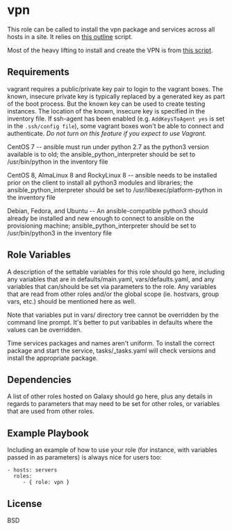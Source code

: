 vpn
=========

This role can be called to install the vpn package and services across all hosts in a site. It relies on [this outline](https://notthebe.ee/Creating-your-own-OpenVPN-server.html) script.

Most of the heavy lifting to install and create the VPN is from [this script](https://raw.githubusercontent.com/Nyr/openvpn-install/master/openvpn-install.sh).


Requirements
------------

vagrant requires a public/private key pair to login to the vagrant boxes. The known, insecure private key is typically replaced by a generated key as part of the boot process.  But the known key can be used to create testing instances.  The location of the known, insecure key is specified in the inventory file.  If ssh-agent has been enabled (e.g. `AddKeysToAgent yes` is set in the `.ssh/config file`), some vagrant boxes won't be able to connect and authenticate. *Do not turn on this feature if you expect to use Vagrant.*

CentOS 7 -- ansible must run under python 2.7 as the python3 version available is to old; the ansible\_python\_interpreter should be set to /usr/bin/python in the inventory file

CentOS 8, AlmaLinux 8 and RockyLinux 8 -- ansible needs to be installed prior on the client to install all python3 modules and libraries; the ansible\_python\_interpreter should be set to /usr/libexec/platform-python in the inventory file

Debian, Fedora, and Ubuntu -- An ansible-compatible python3 should already be installed and new enough to connect to ansible on the provisioning machine; ansible\_python\_interpreter should be set to /usr/bin/python3 in the inventory file


Role Variables
--------------

A description of the settable variables for this role should go here, including any variables that are in defaults/main.yaml, vars/defaults.yaml, and any variables that can/should be set via parameters to the role. Any variables that are read from other roles and/or the global scope (ie. hostvars, group vars, etc.) should be mentioned here as well.

Note that variables put in vars/ directory tree cannot be overridden by the command line prompt.  It's better to put varibables in defaults where the values can be overridden.

Time services packages and names aren't uniform.  To install the correct package and start the service, tasks/<distro-family>\_tasks.yaml will check versions and install the appropriate package.

Dependencies
------------

A list of other roles hosted on Galaxy should go here, plus any details in regards to parameters that may need to be set for other roles, or variables that are used from other roles.

Example Playbook
----------------

Including an example of how to use your role (for instance, with variables passed in as parameters) is always nice for users too:

    - hosts: servers
      roles:
         - { role: vpn }

License
-------

BSD

